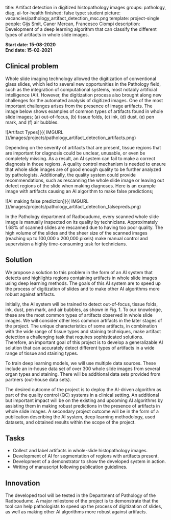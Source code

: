 title: Artifact detection in digitized histopathology images
groups: pathology, diag, ai-for-health
finished: false
type: student
picture: vacancies/pathology_artifact_detection_msc.png
template: project-single
people: Gijs Smit, Caner Mercan, Francesco Ciompi
description: Development of a deep learning algorithm that can classify the different types of artifacts in whole slide images.

**Start date: 15-08-2020** <br>
**End date: 15-02-2021**

## Clinical problem
Whole slide imaging technology allowed the digitization of conventional glass slides, which led to several new opportunities in the Pathology field, such as the integration of computational systems, most notably artificial intelligence (AI). However, the digitization process also brought along new challenges for the automated analysis of digitized images. One of the most important challenges arises from the presence of image artifacts. The image below shows examples of common types of artifacts found in whole slide images; (a) out-of-focus, (b) tissue folds, (c) ink, (d) dust, (e) pen mark, and (f) air bubbles.

![Artifact Types]({{ IMGURL }}/images/projects/pathology_artifact_detection_artifacts.png)

Depending on the severity of artifacts that are present, tissue regions that are important for diagnosis could be unclear, unusable, or even be completely missing. As a result, an AI system can fail to make a correct diagnosis in those regions. A quality control mechanism is needed to ensure that whole slide images are of good enough quality to be further analyzed by pathologists. Additionally, the quality system could provide recommendations, such as rescanning the whole slide image or leaving out defect regions of the slide when making diagnoses. Here is an example image with artifacts causing an AI algorithm to make false predictions;

![AI making false prediction]({{ IMGURL }}/images/projects/pathology_artifact_detection_falsepreds.png)

In the Pathology department of Radboudumc, every scanned whole slide image is manually inspected on its quality by technicians. Approximately 1.68% of scanned slides are rescanned due to having too poor quality. The high volume of the slides and the sheer size of the scanned images (reaching up to 100,000 x 200,000 pixels) make manual control and supervision a highly time-consuming task for technicians. 

## Solution
We propose a solution to this problem in the form of an AI system that detects and highlights regions containing artifacts in whole slide images using deep learning methods. The goals of this AI system are to speed up the process of digitization of slides and to make other AI algorithms more robust against artifacts.

Initially, the AI system will be trained to detect out-of-focus, tissue folds, ink, dust, pen mark, and air bubbles, as shown in Fig. 1. To our knowledge, these are the most common types of artifacts observed in whole slide images. We will consider other less common artifacts in the later stages of the project. The unique characteristics of some artifacts, in combination with the wide range of tissue types and staining techniques, make artifact detection a challenging task that requires sophisticated solutions. Therefore, an important goal of this project is to develop a generalizable AI solution that can accurately detect different types of artifacts in a wide range of tissue and staining types.

To train deep learning models, we will use multiple data sources. These include an in-house data set of over 300 whole slide images from several organ types and staining. There will be additional data sets provided from partners (out-house data sets).

The desired outcome of the project is to deploy the AI-driven algorithm as part of the quality control (QC) systems in a clinical setting. An additional but important impact will be on the existing and upcoming AI algorithms by assisting them in making robust predictions in the presence of artifacts in whole slide images. A secondary project outcome will be in the form of a publication describing the AI system, deep learning methodology, used datasets, and obtained results within the scope of the project.

## Tasks
- Collect and label artifacts in whole-slide histopathology images.
- Development of AI for segmentation of regions with artifacts present.
- Development of a demonstrator to show the developed system in action.
- Writing of manuscript following publication guidelines.

## Innovation
The developed tool will be tested in the Department of Pathology of the Radboudumc. A major milestone of the project is to demonstrate that the tool can help pathologists to speed up the process of digitization of slides, as well as making other AI algorithms more robust against artifacts.


